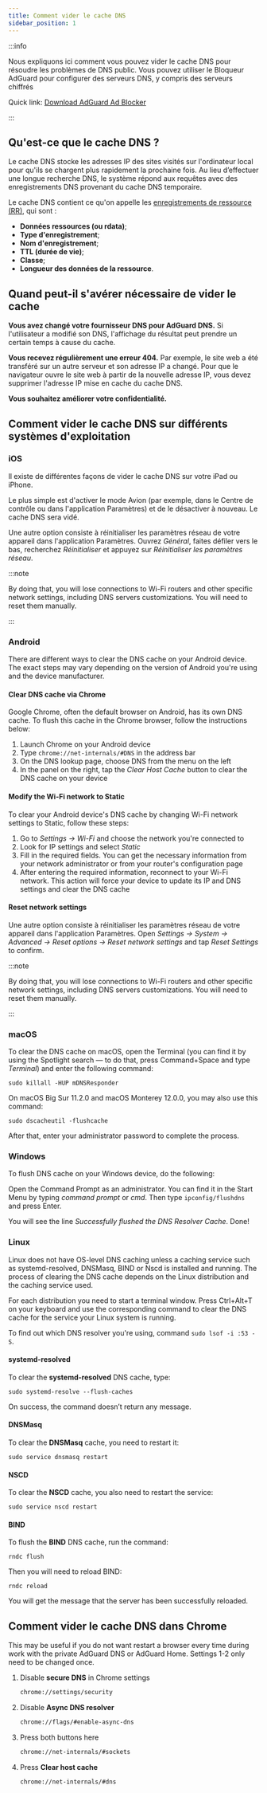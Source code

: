 ```yaml
---
title: Comment vider le cache DNS
sidebar_position: 1
---
```


:::info

Nous expliquons ici comment vous pouvez vider le cache DNS pour résoudre les problèmes de DNS public. Vous pouvez utiliser le Bloqueur AdGuard pour configurer des serveurs DNS, y compris des serveurs chiffrés

Quick link: [Download AdGuard Ad Blocker](https://agrd.io/download-kb-adblock)

:::

## Qu'est-ce que le cache DNS ?

Le cache DNS stocke les adresses IP des sites visités sur l'ordinateur local pour qu'ils se chargent plus rapidement la prochaine fois. Au lieu d’effectuer une longue recherche DNS, le système répond aux requêtes avec des enregistrements DNS provenant du cache DNS temporaire.

Le cache DNS contient ce qu'on appelle les [enregistrements de ressource (RR)](https://en.wikipedia.org/wiki/Domain_Name_System#Resource_records), qui sont :

- **Données ressources (ou rdata)**;
- **Type d'enregistrement**;
- **Nom d'enregistrement**;
- **TTL (durée de vie)**;
- **Classe**;
- **Longueur des données de la ressource**.

## Quand peut-il s'avérer nécessaire de vider le cache

**Vous avez changé votre fournisseur DNS pour AdGuard DNS.** Si l'utilisateur a modifié son DNS, l'affichage du résultat peut prendre un certain temps à cause du cache.

**Vous recevez régulièrement une erreur 404.** Par exemple, le site web a été transféré sur un autre serveur et son adresse IP a changé. Pour que le navigateur ouvre le site web à partir de la nouvelle adresse IP, vous devez supprimer l'adresse IP mise en cache du cache DNS.

**Vous souhaitez améliorer votre confidentialité.**

## Comment vider le cache DNS sur différents systèmes d'exploitation

### iOS

Il existe de différentes façons de vider le cache DNS sur votre iPad ou iPhone.

Le plus simple est d'activer le mode Avion (par exemple, dans le Centre de contrôle ou dans l'application Paramètres) et de le désactiver à nouveau. Le cache DNS sera vidé.

Une autre option consiste à réinitialiser les paramètres réseau de votre appareil dans l'application Paramètres. Ouvrez *Général*, faites défiler vers le bas, recherchez *Réinitialiser* et appuyez sur *Réinitialiser les paramètres réseau*.

:::note

By doing that, you will lose connections to Wi-Fi routers and other specific network settings, including DNS servers customizations. You will need to reset them manually.

:::

### Android

There are different ways to clear the DNS cache on your Android device. The exact steps may vary depending on the version of Android you're using and the device manufacturer.

#### Clear DNS cache via Chrome

Google Chrome, often the default browser on Android, has its own DNS cache. To flush this cache in the Chrome browser, follow the instructions below:

1. Launch Chrome on your Android device
1. Type `chrome://net-internals/#DNS` in the address bar
1. On the DNS lookup page, choose DNS from the menu on the left
1. In the panel on the right, tap the *Clear Host Cache* button to clear the DNS cache on your device

#### Modify the Wi-Fi network to Static

To clear your Android device's DNS cache by changing Wi-Fi network settings to Static, follow these steps:

1. Go to *Settings → Wi-Fi* and choose the network you're connected to
1. Look for IP settings and select *Static*
1. Fill in the required fields. You can get the necessary information from your network administrator or from your router's configuration page
1. After entering the required information, reconnect to your Wi-Fi network. This action will force your device to update its IP and DNS settings and clear the DNS cache

#### Reset network settings

Une autre option consiste à réinitialiser les paramètres réseau de votre appareil dans l'application Paramètres. Open *Settings → System → Advanced → Reset options → Reset network settings* and tap *Reset Settings* to confirm.

:::note

By doing that, you will lose connections to Wi-Fi routers and other specific network settings, including DNS servers customizations. You will need to reset them manually.

:::

### macOS

To clear the DNS cache on macOS, open the Terminal (you can find it by using the Spotlight search — to do that, press Command+Space and type *Terminal*) and enter the following command:

`sudo killall -HUP mDNSResponder`

On macOS Big Sur 11.2.0 and macOS Monterey 12.0.0, you may also use this command:

`sudo dscacheutil -flushcache`

After that, enter your administrator password to complete the process.

### Windows

To flush DNS cache on your Windows device, do the following:

Open the Command Prompt as an administrator. You can find it in the Start Menu by typing *command prompt* or *cmd*. Then type `ipconfig/flushdns` and press Enter.

You will see the line *Successfully flushed the DNS Resolver Cache*. Done!

### Linux

Linux does not have OS-level DNS caching unless a caching service such as systemd-resolved, DNSMasq, BIND or Nscd is installed and running. The process of clearing the DNS cache depends on the Linux distribution and the caching service used.

For each distribution you need to start a terminal window. Press Ctrl+Alt+T on your keyboard and use the corresponding command to clear the DNS cache for the service your Linux system is running.

To find out which DNS resolver you're using, command `sudo lsof -i :53 -S`.

#### systemd-resolved

To clear the **systemd-resolved** DNS cache, type:

`sudo systemd-resolve --flush-caches`

On success, the command doesn’t return any message.

#### DNSMasq

To clear the **DNSMasq** cache, you need to restart it:

`sudo service dnsmasq restart`

#### NSCD

To clear the **NSCD** cache, you also need to restart the service:

`sudo service nscd restart`

#### BIND

To flush the **BIND** DNS cache, run the command:

`rndc flush`

Then you will need to reload BIND:

`rndc reload`

You will get the message that the server has been successfully reloaded.

## Comment vider le cache DNS dans Chrome

This may be useful if you do not want restart a browser every time during work with the private AdGuard DNS or AdGuard Home. Settings 1-2 only need to be changed once.

1. Disable **secure DNS** in Chrome settings

    ```bash
    chrome://settings/security
    ```

1. Disable **Async DNS resolver**

    ```bash
    chrome://flags/#enable-async-dns
    ```

1. Press both buttons here

    ```bash
    chrome://net-internals/#sockets
    ```

1. Press **Clear host cache**

    ```bash
    chrome://net-internals/#dns
    ```
